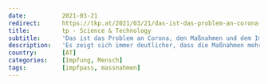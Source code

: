 ```yaml
---
date:          2021-03-21
redirect:      https://tkp.at/2021/03/21/das-ist-das-problem-an-corona-den-massnahmen-und-dem-impfpass/
title:         tp - Science & Technology
subtitle:      'Das ist das Problem an Corona, den Maßnahmen und dem Impfpass'
description:   'Es zeigt sich immer deutlicher, dass die Maßnahmen mehr Todesfälle verursacht haben als das Coronavirus selbst. Vor allem dort, wo die meisten Verstorbenen zu beklagen sind, nämlich in Alten- und Pflegeheimen. Impfung und Impfpass setzen das falsche Management ungebremst fort. Dagegen werden hilfreiche Möglichkeiten geleugnet und bekämpft. Mit dem Impfpass gehört die Privatsphäre der Vergangenheit …'
country:       [AT]
categories:    [Impfung, Mensch]
tags:          [impfpass, massnahmen]
---
```

